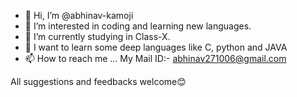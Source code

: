 - 👋 Hi, I’m @abhinav-kamoji
- 👀 I’m interested in coding and learning new languages. 
- 🌱 I’m currently studying in Class-X.
- 💞️ I want to learn some deep languages like C, python and JAVA
- 📫 How to reach me ... My Mail ID:- abhinav271006@gmail.com
                          

All suggestions and feedbacks welcome😊

<!---
abhinav-kamoji/abhinav-kamoji is a ✨ special ✨ repository because its `README.md` (this file) appears on your GitHub profile.
You can click the Preview link to take a look at your changes.
--->
